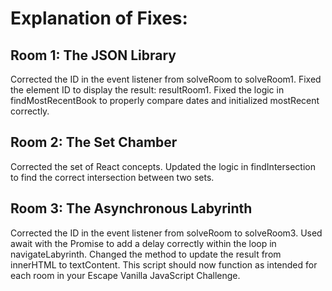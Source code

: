 # Explanation of Fixes:
## Room 1: The JSON Library

Corrected the ID in the event listener from solveRoom to solveRoom1.
Fixed the element ID to display the result: resultRoom1.
Fixed the logic in findMostRecentBook to properly compare dates and initialized mostRecent correctly.

## Room 2: The Set Chamber

Corrected the set of React concepts.
Updated the logic in findIntersection to find the correct intersection between two sets.

## Room 3: The Asynchronous Labyrinth

Corrected the ID in the event listener from solveRoom to solveRoom3.
Used await with the Promise to add a delay correctly within the loop in navigateLabyrinth.
Changed the method to update the result from innerHTML to textContent.
This script should now function as intended for each room in your Escape Vanilla JavaScript Challenge.